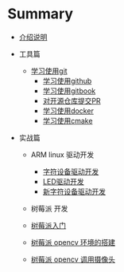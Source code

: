 # Summary

* [介绍说明](README.md)

* 工具篇
    * [学习使用git](learn_git.md)
        * [学习使用github](learn_github.md)
        * [学习使用gitbook](learn_gitbook.md)
        * [对开源仓库提交PR](pull_request.md)
        * [学习使用docker](learn_docker.md)
        * [学习使用cmake](learn_cmake.md)

* 实战篇
    * ARM linux 驱动开发
        * [字符设备驱动开发](develop_character_device_drivers.md)
        * [LED驱动开发](develop_led_driver.md)
        * [新字符设备驱动开发](develop_new_character_device_drivers.md)

    * 树莓派 开发
    * [树莓派入门](raspberryPi.md)
    * [树莓派 opencv 环境的搭建](raspberryPi_opencv.md)
    * [树莓派 opencv 调用摄像头](raspberryPi_camera.md)